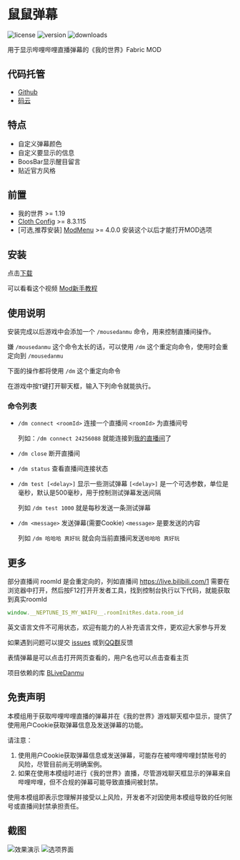 # 鼠鼠弹幕
![license](https://img.shields.io/github/license/LiQing-Code/mouse-danmu)
![version](https://img.shields.io/github/v/release/liqing-code/mouse-danmu)
![downloads](https://img.shields.io/github/downloads/liqing-code/mouse-danmu/total)

用于显示哔哩哔哩直播弹幕的《我的世界》Fabric MOD

## 代码托管
- [Github](https://github.com/LiQing-Code/mouse-danmu)
- [码云](https://gitee.com/LiQing-Code/mouse-danmu)

## 特点
- 自定义弹幕颜色
- 自定义要显示的信息
- BoosBar显示醒目留言
- 贴近官方风格

## 前置

- 我的世界 >= 1.19
- [Cloth Config](https://github.com/shedaniel/cloth-config) >= 8.3.115
- [可选,推荐安装] [ModMenu](https://github.com/TerraformersMC/ModMenu) >= 4.0.0
  安装这个以后才能打开MOD选项

## 安装

点击[下载](https://github.com/LiQing-Code/mouse-danmu/releases/latest)

可以看看这个视频 [Mod新手教程](https://www.bilibili.com/video/BV1cX4y1T7RZ)

## 使用说明

安装完成以后游戏中会添加一个 `/mousedanmu` 命令，用来控制直播间操作。

嫌 `/mousedanmu` 这个命令太长的话，可以使用 `/dm` 这个重定向命令，使用时会重定向到 `/mousedanmu`

下面的操作都将使用 `/dm` 这个重定向命令

在游戏中按`T`键打开聊天框，输入下列命令就能执行。

### 命令列表

- `/dm connect <roomId>` 连接一个直播间 `<roomId>` 为直播间号

  列如：`/dm connect 24256088` 就能连接到[我的直播间](https://live.bilibili.com/24256088)了

- `/dm close` 断开直播间
- `/dm status` 查看直播间连接状态
- `/dm test [<delay>]` 显示一些测试弹幕 `[<delay>]` 是一个可选参数，单位是毫秒，默认是500毫秒，用于控制测试弹幕发送间隔

  列如 `/dm test 1000` 就是每秒发送一条测试弹幕

- `/dm <message>` 发送弹幕(需要Cookie) `<message>` 是要发送的内容

  列如 `/dm 哈哈哈 真好玩` 就会向当前直播间发送`哈哈哈 真好玩`
## 更多

部分直播间 roomId 是会重定向的，列如直播间 https://live.bilibili.com/1 需要在浏览器中打开，然后按F12打开开发者工具，找到控制台执行以下代码，就能获取到真实roomId
```javascript 
window.__NEPTUNE_IS_MY_WAIFU__.roomInitRes.data.room_id
``` 


英文语言文件不可用状态，欢迎有能力的人补充语言文件，更欢迎大家参与开发

如果遇到问题可以提交 [issues](https://github.com/LiQing-Code/mouse-danmu/issues) 或到[QQ群](https://jq.qq.com/?_wv=1027&k=nImOUpnV)反馈

表情弹幕是可以点击打开网页查看的，用户名也可以点击查看主页

项目依赖的库 [BLiveDanmu](https://github.com/LiQing-Code/BLiveDanmu/tree/master)

## 免责声明

本模组用于获取哔哩哔哩直播的弹幕并在《我的世界》游戏聊天框中显示，提供了使用用户Cookie获取弹幕信息及发送弹幕的功能。

请注意：
1. 使用用户Cookie获取弹幕信息或发送弹幕，可能存在被哔哩哔哩封禁账号的风险，尽管目前尚无明确案例。
2. 如果在使用本模组时进行《我的世界》直播，尽管游戏聊天框显示的弹幕来自哔哩哔哩，但不合规的弹幕可能导致直播间被封禁。

使用本模组即表示您理解并接受以上风险，开发者不对因使用本模组导致的任何账号或直播间封禁承担责任。

## 截图
![效果演示](https://user-images.githubusercontent.com/51829935/206930179-9e6a5419-0127-4cf3-9f36-7554a66e448a.png)
![选项界面](https://user-images.githubusercontent.com/51829935/206930213-3c101622-2f8f-4fcd-949d-46b971d9d552.png)